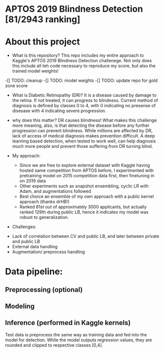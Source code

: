 # APTOS 2019 Blindness Detection [81/2943 ranking]

# About this project

* What is this repository?
This repo includes my entire approach to Kaggle's APTOS 2019 Blindness Detection challenege. Not only does this include all teh code necessary to reproduce my score, but also the trained model weights!

-[] TODO: cleanup
-[] TODO: model weights
-[] TODO: update repo for gold zone score

* What is Diabetic Retinopathy (DR)?
It is a disease caused by damage to the retina. If not treated, it can progress to blindness. Current method of diagnosis is defined by classes 0 to 4, with 0 indicating no presense of disesase with 4 indicating severe progression.

* why does this matter?
DR causes blindness! What makes this challenge more meaning, also, is that detecting the disease before any further progression can prevent blindness. While millions are affected by DR, lack of access of medical diagnosis makes prevention difficult. A deep learning based detection, when tested to work well, can help diagnosis much more people and prevent those suffering from DR turning blind.

* My approach:
  - Since we are free to explore external dataset with Kaggle having hosted same competition from APTOS before, I experimented with pretraining model on 2015 competition data first, then finetuning in on 2019 data
  - Other experiments such as snapshot ensembling, cyclic LR with Adam, and augmentations followed
  - Best choice an ensemble of my own approach with a public kernel approach (thanks drHB!)
  - Ranked 81st out of approximately 3000 applicants, but actually ranked 129th during public LB, hence it indicates my model was robust to generalization.

* Challenges:
- Lack of correlation between CV and public LB, and later between private and public LB
- External data handling
- Augmentation/ preprocess handling

# Data pipeline:
## Preprocessing (optional)
## Modeling
## Inference (performed in Kaggle kernels)

Test data is preprocess the same way as training data and fed into the model for detection. While the model outputs regression values, they are rounded and clipped to respective classes [0,4].
